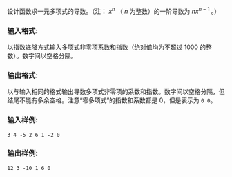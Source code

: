 <!-- Title
一元多项式求导 (25)
-->
设计函数求一元多项式的导数。（注： $x^n$ （ $n$ 为整数）的一阶导数为 $n x^{n-1}$ 。）

### 输入格式:

以指数递降方式输入多项式非零项系数和指数（绝对值均为不超过 1000 的整数）。数字间以空格分隔。

### 输出格式:

以与输入相同的格式输出导数多项式非零项的系数和指数。数字间以空格分隔，但结尾不能有多余空格。注意“零多项式”的指数和系数都是 0，但是表示为 `0 0`。

### 输入样例:

```
3 4 -5 2 6 1 -2 0
```

### 输出样例:

```
12 3 -10 1 6 0
```
